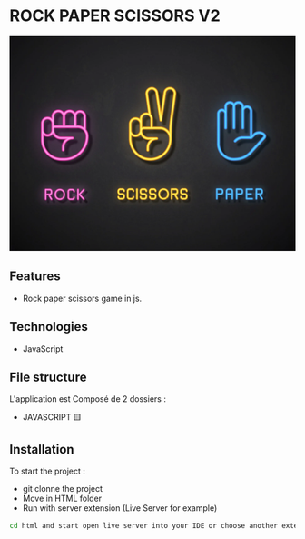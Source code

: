 # ROCK PAPER SCISSORS V2

![alt text](https://github.com/Dramane-dev/ROCK-PAPER-SCISSORS/blob/master/rock-paper-scissors.webp?raw=true)


## Features

- Rock paper scissors game in js.
## Technologies

- JavaScript 


## File structure

L'application est Composé de 2 dossiers :

- JAVASCRIPT  🟨


## Installation

To start the project :

- git clonne the project 
- Move in HTML folder
- Run with server extension (Live Server for example)

```bash
cd html and start open live server into your IDE or choose another extension.
```
